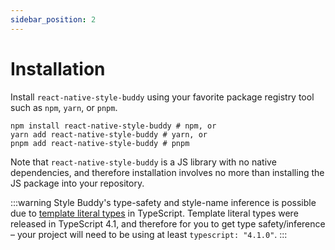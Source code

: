 ```yaml
---
sidebar_position: 2
---
```


# Installation

Install `react-native-style-buddy` using your favorite package registry tool such as `npm`, `yarn`, or `pnpm`.

```shell
npm install react-native-style-buddy # npm, or
yarn add react-native-style-buddy # yarn, or
pnpm add react-native-style-buddy # pnpm
```

Note that `react-native-style-buddy` is a JS library with no native dependencies, and therefore installation involves no more than installing the JS package into your repository.

:::warning
Style Buddy's type-safety and style-name inference is possible due to [template literal types](https://www.typescriptlang.org/docs/handbook/2/template-literal-types.html) in TypeScript. Template literal types were released in TypeScript 4.1, and therefore for you to get type safety/inference – your project will need to be using at least `typescript: "4.1.0"`.
:::
